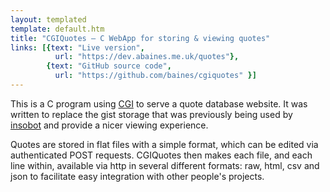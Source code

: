 ```yaml
---
layout: templated
template: default.htm
title: "CGIQuotes — C WebApp for storing & viewing quotes"
links: [{text: "Live version",
          url: "https://dev.abaines.me.uk/quotes"},
		{text: "GitHub source code",
          url: "https://github.com/baines/cgiquotes" }]
---
```

This is a C program using [CGI](https://en.wikipedia.org/wiki/Common_Gateway_Interface)
to serve a quote database website. It was written to replace the gist storage
that was previously being used by [insobot](/projects/insobot) and provide a
nicer viewing experience.

Quotes are stored in flat files with a simple format, which can be edited via
authenticated POST requests. CGIQuotes then makes each file, and each line within,
available via http in several different formats: raw, html, csv and json to
facilitate easy integration with other people's projects.
